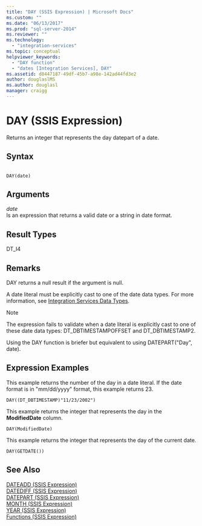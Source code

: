 ```yaml
---
title: "DAY (SSIS Expression) | Microsoft Docs"
ms.custom: ""
ms.date: "06/13/2017"
ms.prod: "sql-server-2014"
ms.reviewer: ""
ms.technology: 
  - "integration-services"
ms.topic: conceptual
helpviewer_keywords: 
  - "DAY function"
  - "dates [Integration Services], DAY"
ms.assetid: d8447187-49df-45b7-a98e-142ad44fd3e2
author: douglaslMS
ms.author: douglasl
manager: craigg
---
```

# DAY (SSIS Expression)
  Returns an integer that represents the day datepart of a date.  
  
## Syntax  
  
```  
  
DAY(date)  
```  
  
## Arguments  
 *date*  
 Is an expression that returns a valid date or a string in date format.  
  
## Result Types  
 DT_I4  
  
## Remarks  
 DAY returns a null result if the argument is null.  
  
 A date literal must be explicitly cast to one of the date data types. For more information, see [Integration Services Data Types](../data-flow/integration-services-data-types.md).  
  
> [!NOTE]  
>  The expression fails to validate when a date literal is explicitly cast to one of these date data types: DT_DBTIMESTAMPOFFSET and DT_DBTIMESTAMP2.  
  
 Using the DAY function is briefer but equivalent to using DATEPART("Day", date).  
  
## Expression Examples  
 This example returns the number of the day in a date literal. If the date format is in "mm/dd/yyyy" format, this example returns 23.  
  
```  
DAY((DT_DBTIMESTAMP)"11/23/2002")  
```  
  
 This example returns the integer that represents the day in the **ModifiedDate** column.  
  
```  
DAY(ModifiedDate)  
```  
  
 This example returns the integer that represents the day of the current date.  
  
```  
DAY(GETDATE())  
```  
  
## See Also  
 [DATEADD &#40;SSIS Expression&#41;](dateadd-ssis-expression.md)   
 [DATEDIFF &#40;SSIS Expression&#41;](datediff-ssis-expression.md)   
 [DATEPART &#40;SSIS Expression&#41;](datepart-ssis-expression.md)   
 [MONTH &#40;SSIS Expression&#41;](month-ssis-expression.md)   
 [YEAR &#40;SSIS Expression&#41;](year-ssis-expression.md)   
 [Functions &#40;SSIS Expression&#41;](functions-ssis-expression.md)  
  
  
